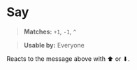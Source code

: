 # Say

> **Matches:** `+1`, `-1`, `^`

> **Usable by:** Everyone

Reacts to the message above with ⬆ or ⬇.
